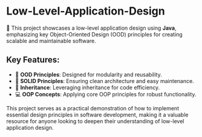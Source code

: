 # Low-Level-Application-Design

🌟 This project showcases a low-level application design using **Java**, emphasizing key Object-Oriented Design (OOD) principles for creating scalable and maintainable software.

## Key Features:
- 🔧 **OOD Principles**: Designed for modularity and reusability.
- 📏 **SOLID Principles**: Ensuring clean architecture and easy maintenance.
- 🧬 **Inheritance**: Leveraging inheritance for code efficiency.
- 💻 **OOP Concepts**: Applying core OOP principles for robust functionality.

This project serves as a practical demonstration of how to implement essential design principles in software development, making it a valuable resource for anyone looking to deepen their understanding of low-level application design.
